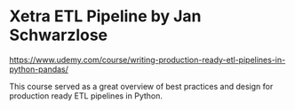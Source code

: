 # Xetra ETL Pipeline by Jan Schwarzlose
https://www.udemy.com/course/writing-production-ready-etl-pipelines-in-python-pandas/

This course served as a great overview of best practices and design for production ready ETL pipelines in Python. 
